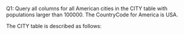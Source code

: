 Q1: Query all columns for all American cities in the CITY table with populations larger than 100000. The CountryCode for America is USA.

The CITY table is described as follows:
